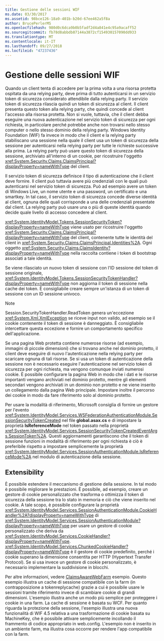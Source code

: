 ```yaml
---
title: Gestione delle sessioni WIF
ms.date: 03/30/2017
ms.assetid: 98bce126-18a9-401b-b20d-67ee462a5f8a
author: BrucePerlerMS
ms.openlocfilehash: 980d0c6dca9b0b5fadf2d4a841e4c95a9acaff52
ms.sourcegitcommit: fb78d8abbdb87144a3872cf154930157090dd933
ms.translationtype: MT
ms.contentlocale: it-IT
ms.lasthandoff: 09/27/2018
ms.locfileid: "47237436"
---
```

# <a name="wif-session-management"></a>Gestione delle sessioni WIF
Quando un client tenta di accedere per la prima volta a una risorsa protetta ospitata da una relying party, deve prima di tutto autenticarsi in un servizio token di sicurezza considerato attendibile dalla relying party. Il servizio token di sicurezza rilascia quindi un token di sicurezza al client. Il client presenta questo token alla relying party, che quindi concede al client l'accesso alla risorsa protetta. Non si vuole, tuttavia, che il client debba eseguire una nuova autenticazione nel servizio token di sicurezza per ogni richiesta, in particolare perché potrebbe anche non trovarsi nello stesso computer o nello stesso dominio della relying party. Windows Identity Foundation (WIF) fa invece in modo che il client e la relying party stabiliscano una sessione nella quale il client usa un token di sicurezza della sessione per autenticarsi nella relying party per tutte le richieste successive alla prima. La relying party può usare questo token di sicurezza della sessione, archiviato all'interno di un cookie, per ricostruire l'oggetto <xref:System.Security.Claims.ClaimsPrincipal?displayProperty=nameWithType> del client.  
  
 Il servizio token di sicurezza definisce il tipo di autenticazione che il client deve fornire. Il client può tuttavia avere più credenziali con le quali può autenticarsi nel servizio token di sicurezza. Può ad esempio avere un token di Windows Live, un nome utente e una password, un certificato e una smartkey. In tal caso, il servizio token di sicurezza concede diverse identità al client, ognuna delle quali corrisponde a una delle credenziali presentate dal client. La relying party può usare una o più di queste identità quando decide quale livello di accesso concedere al client.  
  
 <xref:System.IdentityModel.Tokens.SessionSecurityToken?displayProperty=nameWithType> viene usato per ricostruire l'oggetto <xref:System.Security.Claims.ClaimsPrincipal?displayProperty=nameWithType> del client, contenente tutte le identità del client in <xref:System.Security.Claims.ClaimsPrincipal.Identities%2A>. Ogni oggetto <xref:System.Security.Claims.ClaimsIdentity?displayProperty=nameWithType> nella raccolta contiene i token di bootstrap associati a tale identità.  
  
 Se viene rilasciato un nuovo token di sessione con l'ID sessione del token di sessione originale, <xref:System.IdentityModel.Tokens.SessionSecurityTokenHandler?displayProperty=nameWithType> non aggiorna il token di sessione nella cache dei token. È consigliabile creare sempre un'istanza di un token di sessione con un ID sessione univoco.  
  
> [!NOTE]
>  Session.SecurityTokenHandler.ReadToken genera un'eccezione <xref:System.Xml.XmlException> se riceve input non valido, ad esempio se il cookie contenente il token di sessione è danneggiato. È consigliabile intercettare questa eccezione e fornire un comportamento specifico dell'applicazione.  
  
 Se una pagina Web protetta contiene numerose risorse (ad esempio, immagini di piccole dimensioni) che si trovano anche nel dominio protetto, il client deve eseguire di nuovo l'autenticazione nella relying party per scaricare ognuna di tali risorse. Se si usa un token di autenticazione della sessione non è necessario eseguire l'autenticazione nel servizio token di sicurezza per ogni richiesta, ma vengono comunque inviati numerosi cookie. È possibile configurare la pagina Web in modo che i dati e le risorse importanti vengano archiviati nel dominio protetto, mentre gli elementi secondari vengono archiviati in un dominio non protetto e ne viene inserito un collegamento dalla pagina Web principale. Impostare inoltre il percorso dei cookie in modo da fare riferimento solo al dominio protetto.  
  
 Per usare la modalità di riferimento, Microsoft consiglia di fornire un gestore per l'evento <xref:System.IdentityModel.Services.WSFederationAuthenticationModule.SessionSecurityTokenCreated> nel file **global.asax.cs** e di impostare la proprietà **IsReferenceMode** nel token passato nella proprietà <xref:System.IdentityModel.Services.SessionSecurityTokenCreatedEventArgs.SessionToken%2A>. Questi aggiornamenti garantiscono che il token di sessione funzioni in modalità di riferimento per ogni richiesta è ciò è preferibile rispetto a impostare semplicemente la proprietà <xref:System.IdentityModel.Services.SessionAuthenticationModule.IsReferenceMode%2A> nel modulo di autenticazione della sessione.  
  
## <a name="extensibility"></a>Extensibility  
 È possibile estendere il meccanismo di gestione della sessione. In tal modo è possibile migliorare le prestazioni. È possibile, ad esempio, creare un gestore di cookie personalizzato che trasforma o ottimizza il token di sicurezza della sessione tra lo stato in memoria e ciò che viene inserito nel cookie. A tale scopo, è possibile configurare la proprietà <xref:System.IdentityModel.Services.SessionAuthenticationModule.CookieHandler%2A?displayProperty=nameWithType> di <xref:System.IdentityModel.Services.SessionAuthenticationModule?displayProperty=nameWithType> per usare un gestore di cookie personalizzato che deriva da <xref:System.IdentityModel.Services.CookieHandler?displayProperty=nameWithType>. <xref:System.IdentityModel.Services.ChunkedCookieHandler?displayProperty=nameWithType> è il gestore di cookie predefinito, perché i cookie superano la dimensione consentita per HTTP (Hypertext Transfer Protocol). Se si usa invece un gestore di cookie personalizzato, è necessario implementare la suddivisione in blocchi.  
  
 Per altre informazioni, vedere [ClaimsAwareWebFarm](https://go.microsoft.com/fwlink/?LinkID=248408) esempio. Questo esempio illustra un cache di sessione compatibile con la farm (in contrapposizione a tokenreplycache) grazie a cui è possibile usare le sessioni tramite riferimento invece di scambiare cookie di grandi dimensioni. L'esempio illustra anche un modo più semplice per proteggere i cookie in una farm. La cache di sessione è basata su WCF. Per quanto riguarda la protezione della sessione, l'esempio illustra una nuova funzionalità di WIF 4.5 relativa a una trasformazione di cookie basata su MachineKey, che è possibile attivare semplicemente incollando il frammento di codice appropriato in web.config. L'esempio non è inserito in un ambiente farm, ma illustra cosa occorre per rendere l'app compatibile con la farm.
